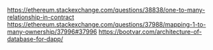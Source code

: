 
https://ethereum.stackexchange.com/questions/38838/one-to-many-relationship-in-contract
https://ethereum.stackexchange.com/questions/37988/mapping-1-to-many-ownership/37996#37996
https://bootvar.com/architecture-of-database-for-dapp/
